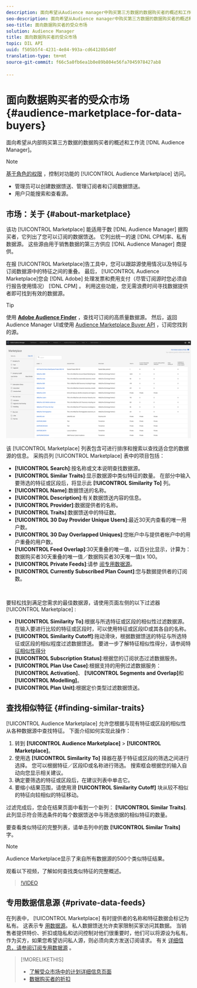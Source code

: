 ```yaml
---
description: 面向希望从Audience manager中购买第三方数据的数据购买者的概述和工作流
seo-description: 面向希望从Audience manager中购买第三方数据的数据购买者的概述和工作流
seo-title: 面向数据购买者的受众市场
solution: Audience Manager
title: 面向数据购买者的受众市场
topic: DIL API
uuid: f505b5f4-4231-4e84-993a-cd64128b540f
translation-type: tm+mt
source-git-commit: f66c5a0fb6ea1b0e89b804e56fa7045978427ab8

---
```



# 面向数据购买者的受众市场 {#audience-marketplace-for-data-buyers}

面向希望从内部购买第三方数据的数据购买者的概述和工作流 [!DNL Audience Manager]。

>[!NOTE]
>[基于角色的权限](../../../reporting/reports-dashboard.md) ，控制对功能的 [!UICONTROL Audience Marketplace] 访问。
>
>* 管理员可以创建数据馈送、管理订阅者和订阅数据馈送。
>* 用户只能搜索和查看源。


## 市场：关于 {#about-marketplace}

<!-- c_marketplace_about.xml -->

该功 [!UICONTROL Marketplace] 能适用于数 [!DNL Audience Manager] 据购买者，它列出了您可以订阅的数据馈送。 它列出统一的速 [!DNL CPM]率、私有数据源。 这些源由用于销售数据的第三方供应 [!DNL Audience Manager] 商提供。

在报 [!UICONTROL Marketplace]告工具中，您可以跟踪源使用情况以及特征与订阅数据源中的特征之间的重叠。 最后， [!UICONTROL Audience Marketplace]您会 [!DNL Adobe] 处理发票和费用支付（尽管订阅源时您必须自行报告使用情况） [!DNL CPM] 。 利用这些功能，您无需浪费时间寻找数据提供者即可找到有效的数据源。

>[!TIP]
>
>使用 **[Adobe Audience Finder](https://www.adobe-audience-finder.com/)** ，查找可订阅的高质量数据源。 然后，返回Audience Manager UI或使用 [Audience Marketplace Buyer API](https://bank.demdex.com/portal/swagger/index.html#/Audience_Marketplace_Buyer_API) ，订阅您找到的源。

![buyer-marketplace-overview](assets/buyer-marketplace-overview.png)

该 [!UICONTROL Marketplace] 列表包含可进行排序和搜索以查找适合您的数据源的信息。 采购员列 [!UICONTROL Marketplace] 表中的项目包括：

* **[!UICONTROL Search]**:按名称或文本说明查找数据源。
* **[!UICONTROL Similar Traits]**:显示数据源中类似特征的数量。 在部分中输入要筛选的特征或区段后，将显示此 **[!UICONTROL Similarity To]** 列。
* **[!UICONTROL Name]**:数据馈送的名称。
* **[!UICONTROL Description]**:有关数据馈送内容的信息。
* **[!UICONTROL Provider]**:数据提供者的名称。
* **[!UICONTROL Traits]**:数据馈送中的特征数。
* **[!UICONTROL 30 Day Provider Unique Users]**:最近30天内查看的唯一用户数。
* **[!UICONTROL 30 Day Overlapped Uniques]**:您帐户中与提供者帐户中的用户重叠的用户数。
* **[!UICONTROL Feed Overlap]**:30天重叠的唯一值，以百分比显示，计算为：数据购买者30天重叠的唯一值／数据购买者30天唯一值)x 100。
* **[!UICONTROL Private Feeds]**:请参 [阅专用数据源](../../../features/audience-marketplace/marketplace-private-feeds.md)。
* **[!UICONTROL Currently Subscribed Plan Count]**:您与数据提供者的订阅数。

 

要轻松找到满足您需求的最佳数据源，请使用页面左侧的以下过滤器 [!UICONTROL Marketplace] :

* **[!UICONTROL Similarity To]**:根据与所选特征或区段的相似性过滤数据源。 在输入要进行比较的特征或区段时，可以使用特征或区段ID或其各自的名称。
* **[!UICONTROL Similarity Cutoff]**:拖动滑块，根据数据馈送的特征与所选特征或区段的相似程度过滤数据馈送。 要进一步了解特征相似性得分，请参阅特 [征相似性得分](../../segments/trait-recommendations.md#trait-similarity-score)
* **[!UICONTROL Subscription Status]**:根据您的订阅状态过滤数据服务。
* **[!UICONTROL Plan Use Case]**:根据支持的用例过滤数据服务： **[!UICONTROL Activation]**、 **[!UICONTROL Segments and Overlap]**&#x200B;和 **[!UICONTROL Modelling]**。
* **[!UICONTROL Plan Unit]**:根据定价类型过滤数据馈送。

## 查找相似特征 {#finding-similar-traits}

[!UICONTROL Audience Marketplace] 允许您根据与现有特征或区段的相似性从各种数据源中查找特征。 下面介绍如何实现此操作：

1. 转到 **[!UICONTROL Audience Marketplace]** &gt; **[!UICONTROL Marketplace]**。
2. 使用选 **[!UICONTROL Similarity To]** 择器在基于特征或区段的筛选之间进行选择。 您可以根据特征／区段ID或名称进行筛选。 搜索框会根据您的输入自动向您显示相关建议。
3. 确定要筛选的特征或区段后，在建议列表中单击它。
4. 要缩小结果范围，请使用滑 **[!UICONTROL Similarity Cutoff]** 块从较不相似的特征向较相似的特征移动。

过滤完成后，您会在结果页面中看到一个新列： **[!UICONTROL Similar Traits]**. 此列显示符合筛选条件的每个数据馈送中与筛选依据的相似特征的数量。

要查看类似特征的完整列表，请单击列中的数 **[!UICONTROL Similar Traits]** 字。

>[!NOTE]
>
> Audience Marketplace显示了来自所有数据源的500个类似特征结果。

观看以下视频，了解如何查找类似特征的完整概述。

>[!VIDEO](https://video.tv.adobe.com/v/29370/?captions=chi_hans)

## 专用数据信息源 {#private-data-feeds}

在列表中， [!UICONTROL Marketplace] 有时提供者的名称和特征数据会标记为私有。 这表示专 [用数据源](../../../features/audience-marketplace/marketplace-private-feeds.md)。 私人数据馈送允许卖家限制买家访问其数据。 当销售者提供特价、折扣或隐私和访问控制对他们很重要时，他们可以将源设为私有。 作为买方，如果您希望访问私人源，则必须向卖方发送订阅请求。 有关 [详细信息，请参阅订阅专用数据源](../../../features/audience-marketplace/marketplace-data-buyers/marketplace-manage-subscriptions.md#subscript-private-data-feed) 。

>[!MORELIKETHIS]
>
>* [了解受众市场中的计划详细信息页面](../../../features/audience-marketplace/marketplace-data-buyers/marketplace-manage-subscriptions.md#marketplace-buyer-details)
>* [数据购买者的折扣](../../../features/audience-marketplace/marketplace-data-buyers/marketplace-manage-subscriptions.md#buyer-discount)

